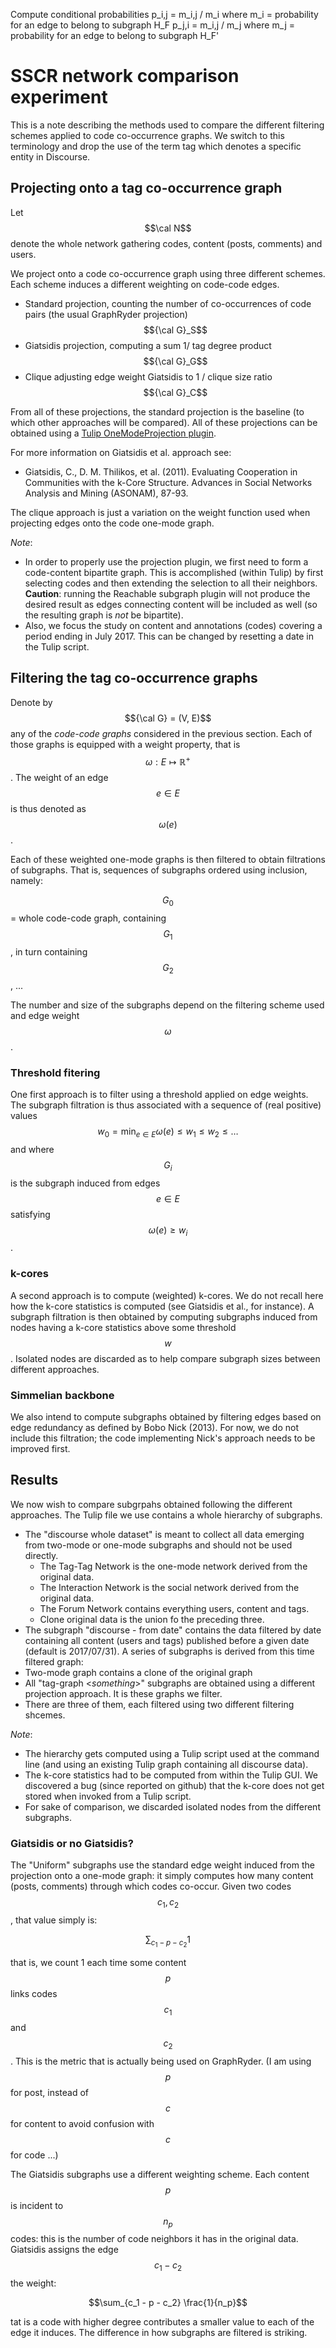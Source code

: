 
Compute conditional probabilities p_i,j = m_i,j / m_i
where m_i = probability for an edge to belong to subgraph H_F
p_j,i = m_i,j / m_j
where m_j = probability for an edge to belong to subgraph H_F'


# SSCR network comparison experiment
This is a note describing the methods used to compare the different filtering schemes applied to code co-occurrence graphs. We switch to this terminology and drop the use of the term tag which denotes a specific entity in Discourse.

## Projecting onto a tag co-occurrence graph

Let $$\cal N$$ denote the whole network gathering codes, content (posts, comments) and users.

We project onto a code co-occurrence graph using three different schemes. Each scheme induces a different weighting on code-code edges.

* Standard projection, counting the number of co-occurrences of code pairs (the usual GraphRyder projection) $${\cal G}_S$$
* Giatsidis projection, computing a sum 1/ tag degree product $${\cal G}_G$$
* Clique adjusting edge weight Giatsidis to 1 / clique size ratio $${\cal G}_C$$

From all of these projections, the standard projection is the baseline (to which other approaches will be compared). All of these projections can be obtained using a [Tulip OneModeProjection plugin](https://github.com/guywiz/PyTulip/tree/master/Algorithms/OneModeProjection).

For more information on Giatsidis et al. approach see:

* 	Giatsidis, C., D. M. Thilikos, et al. (2011). Evaluating Cooperation in Communities with the k-Core Structure. Advances in Social Networks Analysis and Mining (ASONAM), 87-93.

The clique approach is just a variation on the weight function used when projecting edges onto the code one-mode graph.


*Note*:

* In order to properly use the projection plugin, we first need to form a code-content bipartite graph. This is accomplished (within Tulip) by first selecting codes and then extending the selection to all their neighbors. **Caution**: running the Reachable subgraph plugin will not produce the desired result as edges connecting content will be included as well (so the resulting graph is *not* be bipartite).
* Also, we focus the study on content and annotations (codes) covering a period ending in July 2017. This can be changed by resetting a date in the Tulip script.

## Filtering the tag co-occurrence graphs

Denote by $${\cal G} = (V, E)$$ any of the _code-code graphs_ considered in the previous section. Each of those graphs is equipped with a weight property, that is $$\omega: E \mapsto \mathbb R^+$$. The weight of an edge $$e \in E$$ is thus denoted as $$\omega(e)$$.

Each of these weighted one-mode graphs is then filtered to obtain filtrations of subgraphs. That is, sequences of subgraphs ordered using inclusion, namely:	

$$G_0$$ = whole code-code graph, containing $$G_1$$, in turn containing $$G_2$$, ...

The number and size of the subgraphs depend on the filtering scheme used and edge weight $$\omega$$.

### Threshold fitering

One first approach is to filter using a threshold applied on edge weights. The subgraph filtration is thus associated with a sequence of (real positive) values $$w_0 = \min_{e \in E} \omega(e) \leq  w_1 \leq w_2 \leq \ldots$$ and where $$G_i$$ is the subgraph induced from edges $$e \in E$$ satisfying $$\omega(e) \geq w_i$$. 

### k-cores
A second approach is to compute (weighted) k-cores. We do not recall here how the k-core statistics is computed (see Giatsidis et al., for instance). A subgraph filtration is then obtained by computing subgraphs induced from nodes having a k-core statistics above some threshold $$w$$. Isolated nodes are discarded as to help compare subgraph sizes between different approaches.

### Simmelian backbone
We also intend to compute subgraphs obtained by filtering edges based on edge redundancy as defined by Bobo Nick (2013). For now, we do not include this filtration; the code implementing Nick's approach needs to be improved first.

## Results

We now wish to compare subgrpahs obtained following the different approaches. The Tulip file we use contains a whole hierarchy of subgraphs.

* The "discourse whole dataset" is meant to collect all data emerging from two-mode or one-mode subgraphs and should not be used directly.
  * The Tag-Tag Network is the one-mode network derived from the original data.
  * The Interaction Network is the social network derived from the original data.
  * The Forum Network contains everything users, content and tags.
  * Clone original data is the union fo the preceding three.
* The subgraph "discourse - from date" contains the data filtered by date containing all content (users and tags) published before a given date (default is 2017/07/31). A series of subgraphs is derived from this time filtered graph:
 * Two-mode graph contains a clone of the original graph
 * All "tag-graph <*something*>" subgraphs are obtained using a different projection approach. It is these graphs we filter.
 * There are three of them, each filtered using two different filtering shcemes.

*Note*:

* The hierarchy gets computed using a Tulip script used at the command line (and using an existing Tulip graph containing all discourse data).
* The k-core statistics had to be computed from within the Tulip GUI. We discovered a bug (since reported on github) that the k-core does not get stored when invoked from a Tulip script.
* For sake of comparison, we discarded isolated nodes from the different subgraphs.

### Giatsidis or no Giatsidis?

The "Uniform" subgraphs use the standard edge weight induced from the projection onto a one-mode graph: it simply computes how many content (posts, comments) through which codes co-occur. Given two codes $$c_1, c_2$$, that value simply is:

$$\sum_{c_1 - p - c_2} 1$$

that is, we count 1 each time some content $$p$$ links codes $$c_1$$ and $$c_2$$. This is the metric that is actually being used on GraphRyder. (I am using $$p$$ for post, instead of $$c$$ for content to avoid confusion with $$c$$ for code ...)

The Giatsidis subgraphs use a different weighting scheme. Each content $$p$$ is incident to $$n_p$$ codes: this is the number of code neighbors it has in the original data. Giatsidis assigns the edge $$c_1 - c_2$$ the weight:

$$\sum_{c_1 - p - c_2} \frac{1}{n_p}$$

tat is a code with higher degree contributes a smaller value to each of the edge it induces. The difference in how subgraphs are filtered is striking.

